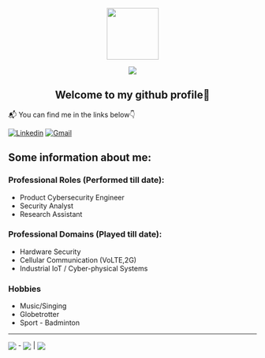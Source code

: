 <p align="center"><img align="center" src="https://th.bing.com/th/id/OIP.diXbJVp7arBXT7R6muL7dwHaHa?w=217&h=217&c=7&r=0&o=5&dpr=1.3&pid=1.7" height="105" width="105"></p>
<p align="center"><img align="center" src="https://img.shields.io/badge/Mansi-Patwari-brightgreen?style=flat-square&logo=CodingNinjas"></p>


<h2 align="center">Welcome to my github profile👋</h2>

📬 You can find me in the links below👇

[![Linkedin](https://img.shields.io/badge/LinkedIn-blue?style=for-the-badge&logo=linkedin&logoColor=white)](https://www.linkedin.com/in/mansi-patwari/)
[![Gmail](https://img.shields.io/badge/Gmail-red?style=for-the-badge&logo=Gmail&logoColor=white)](mailto:mansispatwari@gmail.com)

  
## Some information about me:
### Professional Roles (Performed till date):
- Product Cybersecurity Engineer
- Security Analyst
- Research Assistant

### Professional Domains (Played till date):
- Hardware Security
- Cellular Communication (VoLTE,2G)
- Industrial IoT / Cyber-physical Systems

### Hobbies
- Music/Singing
- Globetrotter
- Sport - Badminton


------
<img align="center" src="https://img.shields.io/badge/UTC_Now-grey?style=flat-square&logo=Timescale"> - <img align="center" src="https://jojoee.jojoee.com/api/utcnow?refresh"> | <img align="center" src="https://visitor-badge.glitch.me/badge?page_id=MihirrajDixit.MihirrajDixit&left_text=Profile%20Views">


<!-- [![Top Langs](https://github-readme-stats.vercel.app/api/top-langs/?username=MihirrajDixit&layout=compact)](https://github.com/MihirrajDixit/github-readme-stats) -->
